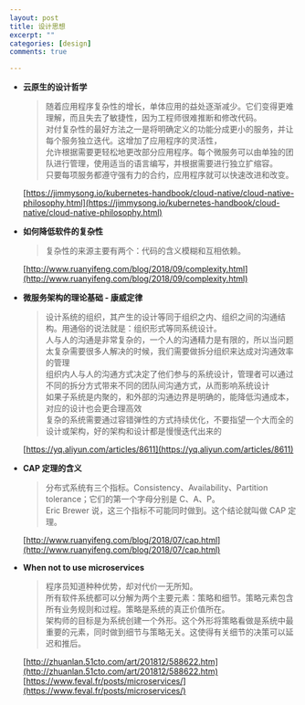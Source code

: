 ```yaml
---
layout: post
title: 设计思想
excerpt: ""
categories: [design]
comments: true

---
```


* **云原生的设计哲学**

  > 随着应用程序复杂性的增长，单体应用的益处逐渐减少。它们变得更难理解，而且失去了敏捷性，因为工程师很难推断和修改代码。  
  > 对付复杂性的最好方法之一是将明确定义的功能分成更小的服务，并让每个服务独立迭代。这增加了应用程序的灵活性，  
  > 允许根据需要更轻松地更改部分应用程序。每个微服务可以由单独的团队进行管理，使用适当的语言编写，并根据需要进行独立扩缩容。  
  > 只要每项服务都遵守强有力的合约，应用程序就可以快速改进和改变。

  [https://jimmysong.io/kubernetes-handbook/cloud-native/cloud-native-philosophy.html](https://jimmysong.io/kubernetes-handbook/cloud-native/cloud-native-philosophy.html)
  
* **如何降低软件的复杂性**

  > 复杂性的来源主要有两个：代码的含义模糊和互相依赖。
  
  [http://www.ruanyifeng.com/blog/2018/09/complexity.html](http://www.ruanyifeng.com/blog/2018/09/complexity.html)
  
* **微服务架构的理论基础 - 康威定律**

  > 设计系统的组织，其产生的设计等同于组织之内、组织之间的沟通结构。用通俗的说法就是：组织形式等同系统设计。  
  > 人与人的沟通是非常复杂的，一个人的沟通精力是有限的，所以当问题太复杂需要很多人解决的时候，我们需要做拆分组织来达成对沟通效率的管理  
  > 组织内人与人的沟通方式决定了他们参与的系统设计，管理者可以通过不同的拆分方式带来不同的团队间沟通方式，从而影响系统设计  
  > 如果子系统是内聚的，和外部的沟通边界是明确的，能降低沟通成本，对应的设计也会更合理高效  
  > 复杂的系统需要通过容错弹性的方式持续优化，不要指望一个大而全的设计或架构，好的架构和设计都是慢慢迭代出来的
  
  [https://yq.aliyun.com/articles/8611](https://yq.aliyun.com/articles/8611)
  
* **CAP 定理的含义**
  
  > 分布式系统有三个指标。Consistency、Availability、Partition tolerance；它们的第一个字母分别是 C、A、P。  
  > Eric Brewer 说，这三个指标不可能同时做到。这个结论就叫做 CAP 定理。
  
  [http://www.ruanyifeng.com/blog/2018/07/cap.html](http://www.ruanyifeng.com/blog/2018/07/cap.html)
  
* **When not to use microservices**
  
  > 程序员知道种种优势，却对代价一无所知。  
  > 所有软件系统都可以分解为两个主要元素：策略和细节。策略元素包含所有业务规则和过程。策略是系统的真正价值所在。  
  > 架构师的目标是为系统创建一个外形。这个外形将策略看做是系统中最重要的元素，同时做到细节与策略无关。这使得有关细节的决策可以延迟和推后。
  
  [http://zhuanlan.51cto.com/art/201812/588622.htm](http://zhuanlan.51cto.com/art/201812/588622.htm)
  [https://www.feval.fr/posts/microservices/](https://www.feval.fr/posts/microservices/)
